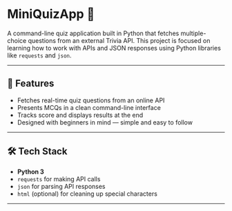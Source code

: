 # MiniQuizApp 🎯

A command-line quiz application built in Python that fetches multiple-choice questions from an external Trivia API. This project is focused on learning how to work with APIs and JSON responses using Python libraries like `requests` and `json`.

---

## 🚀 Features

- Fetches real-time quiz questions from an online API
- Presents MCQs in a clean command-line interface
- Tracks score and displays results at the end
- Designed with beginners in mind — simple and easy to follow

---

## 🛠️ Tech Stack

- **Python 3**
- `requests` for making API calls
- `json` for parsing API responses
- `html` (optional) for cleaning up special characters

---

